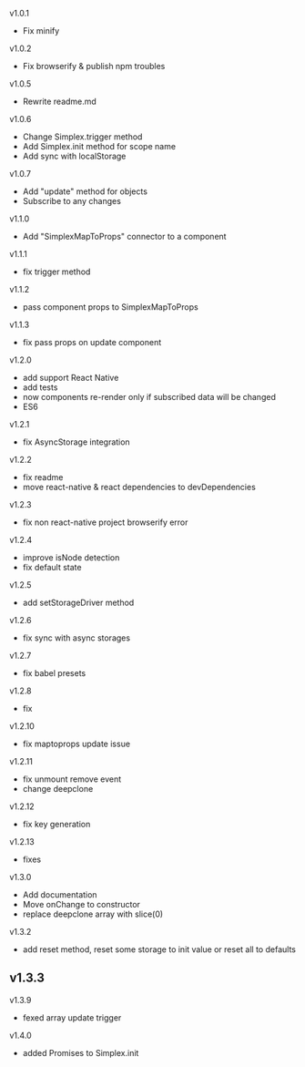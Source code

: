 v1.0.1
- Fix minify

v1.0.2
- Fix browserify & publish npm troubles

v1.0.5
- Rewrite readme.md

v1.0.6
- Change Simplex.trigger method
- Add Simplex.init method for scope name
- Add sync with localStorage

v1.0.7
- Add "update" method for objects
- Subscribe to any changes

v1.1.0
- Add "SimplexMapToProps" connector to a component

v1.1.1
- fix trigger method

v1.1.2
- pass component props to SimplexMapToProps  

v1.1.3
- fix pass props on update component

v1.2.0
- add support React Native
- add tests
- now components re-render only if subscribed data will be changed
- ES6

v1.2.1
- fix AsyncStorage integration

v1.2.2
- fix readme
- move react-native & react dependencies to devDependencies

v1.2.3
- fix non react-native project browserify error

v1.2.4
- improve isNode detection
- fix default state

v1.2.5
- add setStorageDriver method

v1.2.6
- fix sync with async storages

v1.2.7
- fix babel presets

v1.2.8
- fix

v1.2.10
- fix maptoprops update issue

v1.2.11
- fix unmount remove event
- change deepclone

v1.2.12
- fix key generation

v1.2.13 

- fixes

v1.3.0
- Add documentation
- Move onChange to constructor
- replace deepclone array with slice(0)

v1.3.2
- add reset method, reset some storage to init value or reset all to defaults

v1.3.3
- 

v1.3.9
- fexed array update trigger

v1.4.0
- added Promises to Simplex.init
